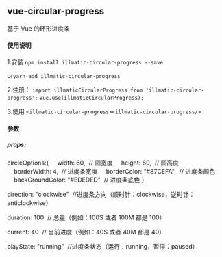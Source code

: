 ## vue-circular-progress

基于 Vue 的环形进度条

#### 使用说明

1.安装
`npm install illmatic-circular-progress --save`

or`yarn add illmatic-circular-progress`

2.注册：
`import illmaticCircularProgress from 'illmatic-circular-progress';`
`Vue.use(illmaticCircularProgress);`

3.使用
`<illmatic-circular-progress><illmatic-circular-progress/>`

#### 参数

##### props:

circleOptions:{
&nbsp;&nbsp;&nbsp;&nbsp;width: 60,&nbsp;&nbsp;// 圆宽度
&nbsp;&nbsp;&nbsp;&nbsp;height: 60,&nbsp;&nbsp;// 圆高度
&nbsp;&nbsp;&nbsp;&nbsp;borderWidth: 4,&nbsp;&nbsp;// 进度条宽度
&nbsp;&nbsp;&nbsp;&nbsp;borderColor: "#87CEFA",&nbsp;&nbsp;// 进度条颜色
&nbsp;&nbsp;&nbsp;&nbsp;backGroundColor: "#EDEDED"&nbsp;&nbsp;// 进度条底色
}

direction: "clockwise"&nbsp;&nbsp;//进度条方向（顺时针：clockwise，逆时针：anticlockwise）

duration: 100&nbsp;&nbsp;// 总量（例如：100S 或者 100M 都是 100）

current: 40&nbsp;&nbsp;// 当前进度（例如：40S 或者 40M 都是 40）

playState: "running"&nbsp;&nbsp;//进度条状态（运行：running，暂停：paused）
